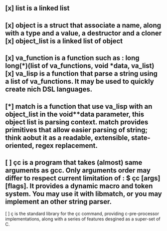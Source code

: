 [x] list        is a linked list
-------------------------------------------------------------------------------
[x] object      is a struct that associate a name, along with a type and a value, a destructor and a cloner
[x] object_list is a linked list of object 
-------------------------------------------------------------------------------
[x] va_function is a function such as : long long(*)(list of va_functions, void *data, va_list)  
[x] va_lisp     is a function that parse a string using a list of va_functions.
                It may be used to quickly create nich DSL languages.
-------------------------------------------------------------------------------
[*] match       is a function that use va_lisp with an object_list in the void**data parameter,
                this object list is parsing context. match provides primitives that allow easier 
                parsing of string; think aobut it as a readable, extensible, state-oriented, regex replacement.
-------------------------------------------------------------------------------
[ ] çc          is a program that takes (almost) same arguments as gcc. Only arguments order may differ to respect
                current limitation of : $ çc [args] [flags]. It provides a dynamic macro and token system.
                You may use it with libmatch, or you may implement an other string parser.
-------------------------------------------------------------------------------
[ ] ç           is the standard library for the çc command, providing c-pre-processor implementations, along with a series of
                features desgined as a super-set of C. 
